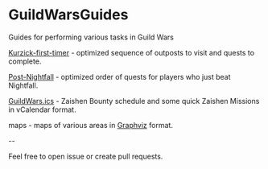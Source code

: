 # GuildWarsGuides
Guides for performing various tasks in Guild Wars

[Kurzick-first-timer](Kurzick-first-timer.md) - optimized sequence of outposts to visit
and quests to complete.

[Post-Nightfall](Post-Nightfall.md) - optimized order of quests for players who just beat Nightfall.

[GuildWars.ics](GuildWars.ics) - Zaishen Bounty schedule and some quick Zaishen Missions in vCalendar format.

maps - maps of various areas in [Graphviz](https://graphviz.org/) format.

--

Feel free to open issue or create pull requests.
